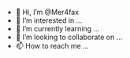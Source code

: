 - 👋 Hi, I’m @Mer4fax
- 👀 I’m interested in ...
- 🌱 I’m currently learning ...
- 💞️ I’m looking to collaborate on ...
- 📫 How to reach me ...

<!---
Mer4fax/Mer4fax is a ✨ special ✨ repository because its `README.md` (this file) appears on your GitHub profile.
You can click the Preview link to take a look at your changes.
--->
